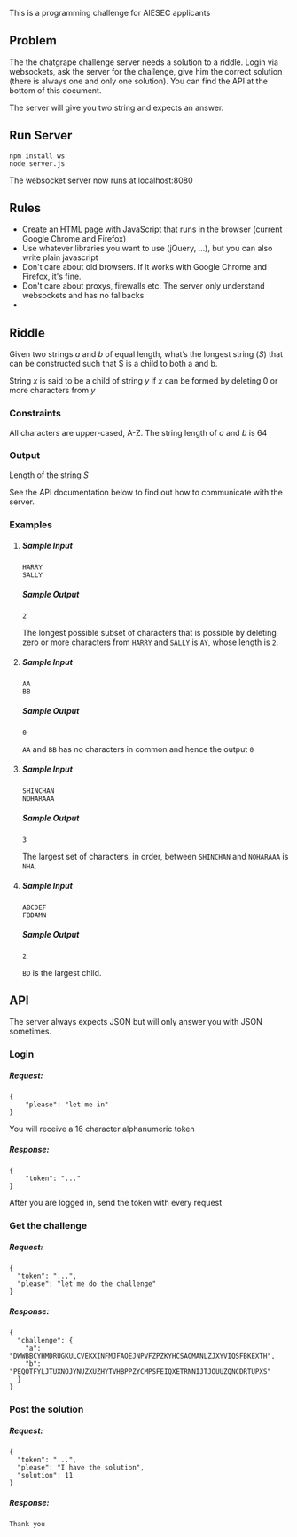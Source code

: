 This is a programming challenge for AIESEC applicants

## Problem ##

The the chatgrape challenge server needs a solution to a riddle. Login via websockets, ask the server for the challenge, give him the correct solution (there is always one and only one solution). You can find the API at the bottom of this document.

The server will give you two string and expects an answer.

## Run Server ##

```
npm install ws
node server.js
```

The websocket server now runs at localhost:8080


## Rules ##

* Create an HTML page with JavaScript that runs in the browser (current Google Chrome and Firefox)
* Use whatever libraries you want to use (jQuery, ...), but you can also write plain javascript
* Don't care about old browsers. If it works with Google Chrome and Firefox, it's fine.
* Don't care about proxys, firewalls etc. The server only understand websockets and has no fallbacks
*

## Riddle ##

Given two strings *a* and *b* of equal length, what’s the longest string (*S*) that can be constructed such that S is a child to both a and b.

String *x* is said to be a child of string *y* if *x* can be formed by deleting 0 or more characters from *y*

### Constraints ###

All characters are upper-cased, A-Z. The string length of *a* and *b* is 64

### Output ###

Length of the string *S*

See the API documentation below to find out how to communicate with the server.

### Examples ###

1. ##### Sample Input #####

    ```
    HARRY
    SALLY
    ```

    ##### Sample Output #####

    ```
    2
    ```

    The longest possible subset of characters that is possible by deleting zero or more characters from `HARRY` and `SALLY` is `AY`, whose length is `2`.

1. ##### Sample Input #####

    ```
    AA
    BB
    ```

    ##### Sample Output #####

    ```
    0
    ```
    `AA` and `BB` has no characters in common and hence the output `0`

1. ##### Sample Input #####

    ```
    SHINCHAN
    NOHARAAA
    ```

    ##### Sample Output #####

    ```
    3
    ```

    The largest set of characters, in order, between `SHINCHAN` and `NOHARAAA` is `NHA`.


1. ##### Sample Input #####

    ```
    ABCDEF
    FBDAMN
    ```

    ##### Sample Output #####

    ```
    2
    ```

    `BD` is the largest child.


## API ##

The server always expects JSON but will only answer you with JSON sometimes.

### Login ###

##### Request: #####

```
{
    "please": "let me in"
}
```

You will receive a 16 character alphanumeric token

##### Response: #####
```
{
    "token": "..."
}
```

After you are logged in, send the token with every request

### Get the challenge ###

##### Request: #####
```
{
  "token": "...",
  "please": "let me do the challenge"
}
```

##### Response: #####
```
{
  "challenge": {
    "a": "DWWBBCYHMDRUGKULCVEKXINFMJFAOEJNPVFZPZKYHCSAOMANLZJXYVIQSFBKEXTH",
    "b": "PEQOTFYLJTUXNOJYNUZXUZHYTVHBPPZYCMPSFEIQXETRNNIJTJOUUZQNCDRTUPXS"
  }
}
```

### Post the solution ###

##### Request: #####
```
{
  "token": "...",
  "please": "I have the solution",
  "solution": 11
}
```

##### Response: #####
```
Thank you
```
